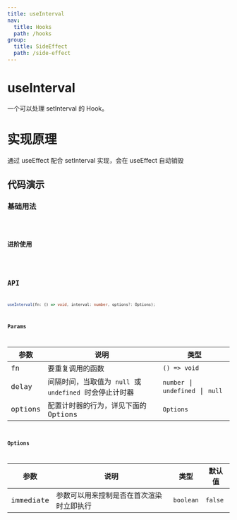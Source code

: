 ```yaml
---
title: useInterval
nav:
  title: Hooks
  path: /hooks
group:
  title: SideEffect
  path: /side-effect
---
```


# useInterval

一个可以处理 setInterval 的 Hook。

# 实现原理

通过 useEffect 配合 setInterval 实现，会在 useEffect 自动销毁

## 代码演示

### 基础用法

<code src="./demo/demo1.tsx" />

### 进阶使用

<code src="./demo/demo2.tsx" />

## API

```typescript
useInterval(fn: () => void, interval: number, options?: Options);
```

### Params

| 参数    | 说明                                                    | 类型                              |
| ------- | ------------------------------------------------------- | --------------------------------- |
| fn      | 要重复调用的函数                                        | `() => void`                      |
| delay   | 间隔时间，当取值为 `null` 或 `undefined` 时会停止计时器 | `number` \| `undefined` \| `null` |
| options | 配置计时器的行为，详见下面的 Options                    | `Options`                         |

### Options

| 参数      | 说明                                     | 类型      | 默认值  |
| --------- | ---------------------------------------- | --------- | ------- |
| immediate | 参数可以用来控制是否在首次渲染时立即执行 | `boolean` | `false` |
